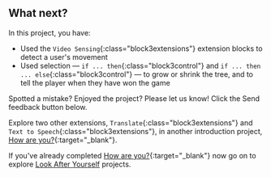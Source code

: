 ## What next?

In this project, you have:
+ Used the `Video Sensing`{:class="block3extensions"} extension blocks to detect a user's movement
+ Used selection — `if ... then`{:class="block3control"} and `if ... then ... else`{:class="block3control"} — to grow or shrink the tree, and to tell the player when they have won the game

Spotted a mistake? Enjoyed the project? Please let us know! Click the Send feedback button below.

Explore two other extensions, `Translate`{:class="block3extensions"} and `Text to Speech`{:class="block3extensions"}, in another introduction project, [How are you?](https://projects.raspberrypi.org/en/projects/how-are-you){:target="_blank"}.

If you've already completed [How are you?](https://projects.raspberrypi.org/en/projects/how-are-you){:target="_blank"} now go on to explore [Look After Yourself](https://projects.raspberrypi.org/en/pathways/look-after-yourself) projects.



